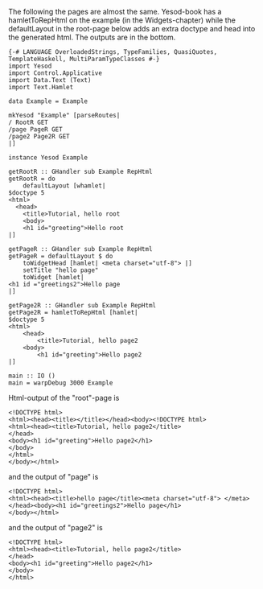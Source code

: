 
The following the pages are almost the same. Yesod-book has a hamletToRepHtml on the example (in the Widgets-chapter) while the defaultLayout in the root-page below adds an extra doctype and head into the generated html. The outputs are in the bottom.

    {-# LANGUAGE OverloadedStrings, TypeFamilies, QuasiQuotes, TemplateHaskell, MultiParamTypeClasses #-}
    import Yesod
    import Control.Applicative
    import Data.Text (Text)
    import Text.Hamlet

    data Example = Example
    
    mkYesod "Example" [parseRoutes|
    / RootR GET
    /page PageR GET
    /page2 Page2R GET
    |]
    
    instance Yesod Example
     
    getRootR :: GHandler sub Example RepHtml
    getRootR = do
        defaultLayout [whamlet|
    $doctype 5
    <html>
      <head>
        <title>Tutorial, hello root
        <body>
        <h1 id="greeting">Hello root
    |]
    
    getPageR :: GHandler sub Example RepHtml
    getPageR = defaultLayout $ do
        toWidgetHead [hamlet| <meta charset="utf-8"> |]
        setTitle "hello page"
        toWidget [hamlet|
    <h1 id ="greetings2">Hello page
    |]

    getPage2R :: GHandler sub Example RepHtml
    getPage2R = hamletToRepHtml [hamlet| 
    $doctype 5
    <html>
        <head>
            <title>Tutorial, hello page2
        <body>
            <h1 id="greeting">Hello page2
    |]
   
    main :: IO ()
    main = warpDebug 3000 Example

 Html-output of the "root"-page is

    <!DOCTYPE html>
    <html><head><title></title></head><body><!DOCTYPE html>
    <html><head><title>Tutorial, hello page2</title>
    </head>
    <body><h1 id="greeting">Hello page2</h1>
    </body>
    </html>
    </body></html>

and the output of "page" is

    <!DOCTYPE html>
    <html><head><title>hello page</title><meta charset="utf-8"> </meta>
    </head><body><h1 id="greetings2">Hello page</h1>
    </body></html>

and the output of "page2" is

    <!DOCTYPE html>
    <html><head><title>Tutorial, hello page2</title>
    </head>
    <body><h1 id="greeting">Hello page2</h1>
    </body>
    </html>
